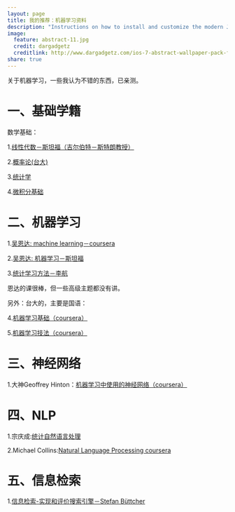 ```yaml
---
layout: page
title: 我的推荐：机器学习资料
description: "Instructions on how to install and customize the modern Jekyll theme HPSTR."
image:
  feature: abstract-11.jpg
  credit: dargadgetz
  creditlink: http://www.dargadgetz.com/ios-7-abstract-wallpaper-pack-for-iphone-5-and-ipod-touch-retina/
share: true
---
```


关于机器学习，一些我认为不错的东西，已亲测。

# 一、基础学籍

数学基础：

1.[线性代数－斯坦福（吉尔伯特－斯特朗教授）](http://open.163.com/special/opencourse/daishu.html)

2.[概率论(台大)](https://class.coursera.org/prob-001/lecture)

3.[统计学](https://book.douban.com/subject/1230154/)

4.[微积分基础](https://www.coursera.org/learn/calculus1)

# 二、机器学习

1.[吴恩达: machine learning－coursera](https://www.coursera.org/learn/machine-learning)

2.[吴恩达: 机器学习－斯坦福](http://open.163.com/special/opencourse/machinelearning.html)

3.[统计学习方法－李航](http://book.douban.com/subject/10590856/)

恩达的课很棒，但一些高级主题都没有讲。

另外：台大的，主要是国语：

4.[机器学习基础（coursera）](https://class.coursera.org/ntumlone-003/lecture)

5.[机器学习技法（coursera）](https://class.coursera.org/ntumltwo-002/lecture)

# 三、神经网络

1.大神Geoffrey Hinton：[机器学习中使用的神经网络（coursera）](https://class.coursera.org/neuralnets-2012-001/lecture)

# 四、NLP

1.宗庆成:[统计自然语言处理](http://book.douban.com/subject/3076996/)

2.Michael Collins:[Natural Language Processing coursera](https://class.coursera.org/nlangp-001/lecture)

# 五、信息检索

1.[信息检索-实现和评价搜索引擎－Stefan Büttcher](http://book.douban.com/subject/7154449/)
